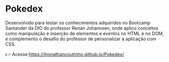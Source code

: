 # Pokedex

Desenvolvido para testar os conhecimentos adquiridos no Bootcamp Santander da DIO do professor Renan Johannsen, onde aplico conceitos como manipulação e inserção de elementos e eventos no HTML e no DOM, e complemento o desafio do professor de personalizar a aplicação com CSS.

👉 Acesse:https://jhonathancoutinho.github.io/Pokedex/

